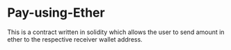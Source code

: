 # Pay-using-Ether
This is a contract written in solidity which allows the user to send amount in ether to the respective receiver wallet address.
